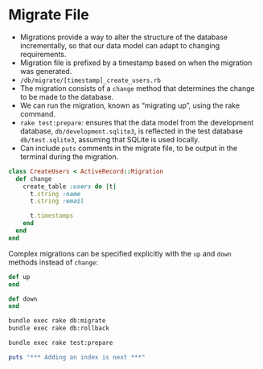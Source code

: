 # Migrate File


- Migrations provide a way to alter the structure of the database incrementally, so that our data model can adapt to changing requirements.
- Migration file is prefixed by a timestamp based on when the migration was generated.
- `/db/migrate/[timestamp]_create_users.rb`
- The migration consists of a `change` method that determines the change to be made to the database.
- We can run the migration, known as “migrating up”, using the rake command.
- `rake test:prepare`: ensures that the data model from the development database, `db/development.sqlite3`, is reflected in the test database `db/test.sqlite3`, assuming that SQLite is used locally.
- Can include `puts` comments in the migrate file, to be output in the terminal during the migration.


```ruby
class CreateUsers < ActiveRecord::Migration
  def change
    create_table :users do |t|
      t.string :name
      t.string :email

      t.timestamps
    end
  end
end
```

Complex migrations can be specified explicitly with the `up` and `down` methods instead of `change`:

```ruby
def up
end

def down
end
```


```bash
bundle exec rake db:migrate
bundle exec rake db:rollback
```

```bash
bundle exec rake test:prepare
```

```ruby
puts "*** Adding an index is next ***"
```